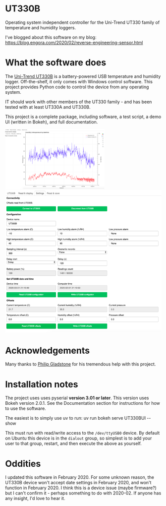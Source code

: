 # UT330B
Operating system independent controller for the Uni-Trend UT330 family of temperature and humidity loggers.

I've blogged about this software on my blog: https://blog.engora.com/2020/02/reverse-engineering-sensor.html

What the software does
======================

The [Uni-Trend UT330B](https://www.uni-trend.com/html/product/Environmental/Environmental_Tester/UT330-USB/UT330B.html) is a battery-powered USB temperature and humidity logger. Off-the-shelf, it only comes with Windows control software. This project provides Python code to control the device from any operating system.

IT should work with other members of the UT330 family - and has been tested with at least UT330A and UT330B.

This project is a complete package, including software, a test script, a demo UI (written in Bokeh), and full documentation. 
 
<img src="https://github.com/MikeWoodward/UT330B/blob/master/Documentation/chart.png"/> 

<img src="https://github.com/MikeWoodward/UT330B/blob/master/Documentation/ui.png"/> 

Acknowledgements
================

Many thanks to [Philip Gladstone](https://github.com/pjsg) for his tremendous help with this project.

Installation notes
==================

The project uses uses pyserial __version 3.01 or later__. This version uses Bokeh version 2.0.1. See the Documentation section for instructions for how to use the software.

The easiest is to simply use uv to run:
    uv run bokeh serve UT330BUI --show

This must run with read/write access to the `/dev/ttyUSB0` device. By default on Ubuntu this device is in the `dialout` group, so simplest is to add your user to that group, restart, and then execute the above as yourself.

Oddities
========

I updated this software in February 2020. For some unknown reason, the UT330B device won't accept date settings in February 2020, and won't function in February 2020. I think this is a device issue (maybe firmware?) but I can't confirm it - perhaps something to do with 2020-02. If anyone has any insight, I'd love to hear it.
